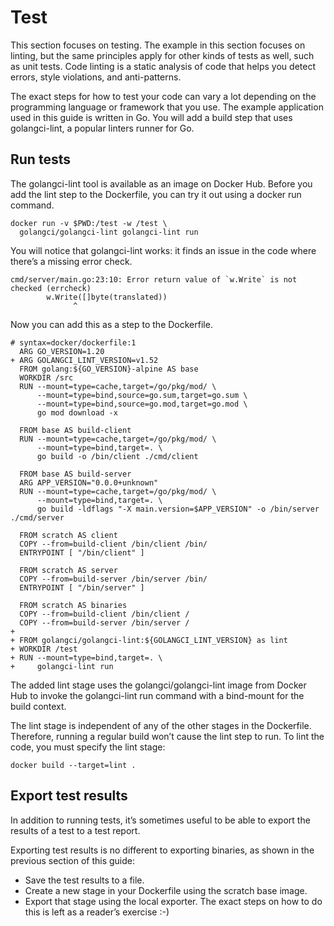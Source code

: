 # Test

This section focuses on testing. The example in this section focuses on linting, but the same principles apply for other kinds of tests as well, such as unit tests. Code linting is a static analysis of code that helps you detect errors, style violations, and anti-patterns.

The exact steps for how to test your code can vary a lot depending on the programming language or framework that you use. The example application used in this guide is written in Go. You will add a build step that uses golangci-lint, a popular linters runner for Go.

## Run tests

The golangci-lint tool is available as an image on Docker Hub. Before you add the lint step to the Dockerfile, you can try it out using a docker run command.

```
docker run -v $PWD:/test -w /test \
  golangci/golangci-lint golangci-lint run
```

You will notice that golangci-lint works: it finds an issue in the code where there’s a missing error check.

```
cmd/server/main.go:23:10: Error return value of `w.Write` is not checked (errcheck)
		w.Write([]byte(translated))
		      ^
```

Now you can add this as a step to the Dockerfile.

```
# syntax=docker/dockerfile:1
  ARG GO_VERSION=1.20
+ ARG GOLANGCI_LINT_VERSION=v1.52
  FROM golang:${GO_VERSION}-alpine AS base
  WORKDIR /src
  RUN --mount=type=cache,target=/go/pkg/mod/ \
      --mount=type=bind,source=go.sum,target=go.sum \
      --mount=type=bind,source=go.mod,target=go.mod \
      go mod download -x

  FROM base AS build-client
  RUN --mount=type=cache,target=/go/pkg/mod/ \
      --mount=type=bind,target=. \
      go build -o /bin/client ./cmd/client

  FROM base AS build-server
  ARG APP_VERSION="0.0.0+unknown"
  RUN --mount=type=cache,target=/go/pkg/mod/ \
      --mount=type=bind,target=. \
      go build -ldflags "-X main.version=$APP_VERSION" -o /bin/server ./cmd/server

  FROM scratch AS client
  COPY --from=build-client /bin/client /bin/
  ENTRYPOINT [ "/bin/client" ]

  FROM scratch AS server
  COPY --from=build-server /bin/server /bin/
  ENTRYPOINT [ "/bin/server" ]

  FROM scratch AS binaries
  COPY --from=build-client /bin/client /
  COPY --from=build-server /bin/server /
+
+ FROM golangci/golangci-lint:${GOLANGCI_LINT_VERSION} as lint
+ WORKDIR /test
+ RUN --mount=type=bind,target=. \
+     golangci-lint run
```

The added lint stage uses the golangci/golangci-lint image from Docker Hub to invoke the golangci-lint run command with a bind-mount for the build context.

The lint stage is independent of any of the other stages in the Dockerfile. Therefore, running a regular build won’t cause the lint step to run. To lint the code, you must specify the lint stage:

```
docker build --target=lint .
```

## Export test results

In addition to running tests, it’s sometimes useful to be able to export the results of a test to a test report.

Exporting test results is no different to exporting binaries, as shown in the previous section of this guide:

- Save the test results to a file.
- Create a new stage in your Dockerfile using the scratch base image.
- Export that stage using the local exporter.
  The exact steps on how to do this is left as a reader’s exercise :-)
